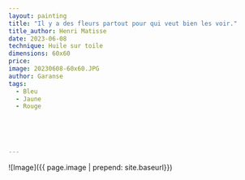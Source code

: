 ```yaml
---
layout: painting
title: "Il y a des fleurs partout pour qui veut bien les voir." 
title_author: Henri Matisse 
date: 2023-06-08
technique: Huile sur toile
dimensions: 60x60
price: 
image: 20230608-60x60.JPG
author: Garanse
tags:
  - Bleu
  - Jaune
  - Rouge
  
 
  
  
  
---
```

![Image]({{ page.image | prepend: site.baseurl}})

